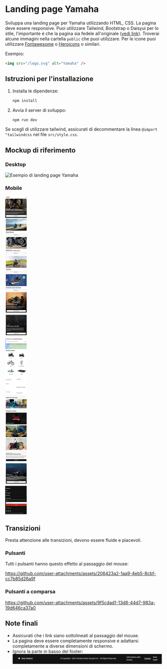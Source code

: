 # Landing page Yamaha

Sviluppa una landing page per Yamaha utilizzando HTML, CSS. La pagina deve essere responsive.
Puoi utilizzare Tailwind, Bootstrap o Daisyui per lo stile, l'importante è che la pagina sia fedele all'originale ([vedi link](https://www.yamaha-motor.eu/it/it/home/)).
Troverai alcune immagini nella cartella `public` che puoi utilizzare.
Per le icone puoi utilizzare [Fontawesome](https://fontawesome.com/search?o=r) o [Heroicons](https://heroicons.com/) o similari.

Esempio:

```html
<img src="/logo.svg" alt="Yamaha" />
```

## Istruzioni per l'installazione

1. Installa le dipendenze:

   ```bash
   npm install
   ```

2. Avvia il server di sviluppo:

   ```bash
   npm run dev
   ```

Se scegli di utilizzare tailwind, assicurati di decommentare la linea `@import "tailwindcss` nel file `src/style.css`.

## Mockup di riferimento

### Desktop

![Esempio di landing page Yamaha](./docs/mockup-desktop.png)

### Mobile

![Esempio di landing page Yamaha mobile](./docs/mockup-mobile.png)

## Transizioni

Presta attenzione alle transizioni, devono essere fluide e piacevoli.

### Pulsanti

Tutti i pulsanti hanno questo effetto al passaggio del mouse:

https://github.com/user-attachments/assets/206423a2-1aa9-4eb5-8cbf-cc7b85d26a9f


### Pulsanti a comparsa


https://github.com/user-attachments/assets/9f5cdad1-13d8-44d7-983a-19d646ca37a0


## Note finali

- Assicurati che i link siano sottolineati al passaggio del mouse.
- La pagina deve essere completamente responsive e adattarsi completamente a diverse dimensioni di schermo.
- Ignora la parte in basso del footer:
  ![alt text](docs/footer.png)

